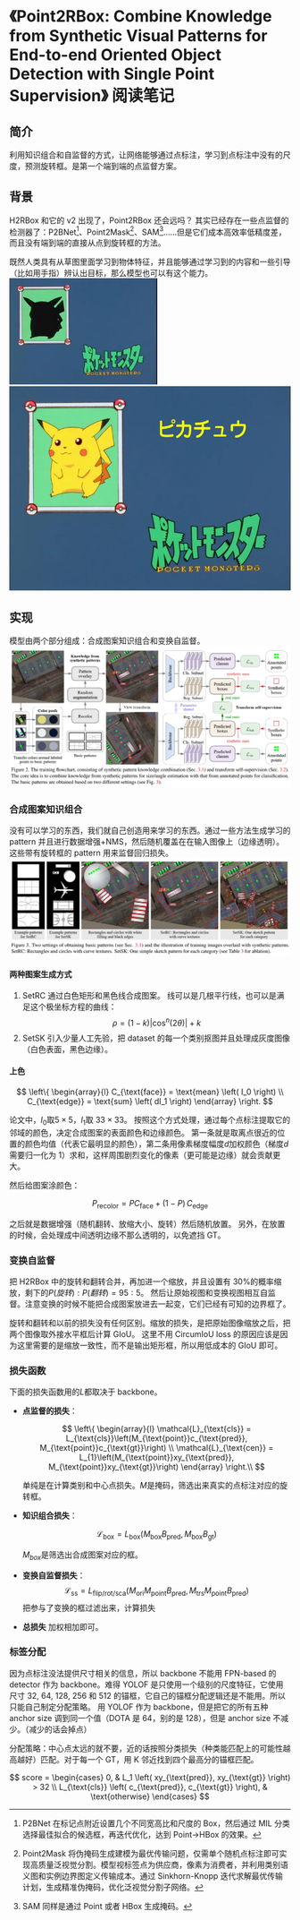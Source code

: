 # 《Point2RBox: Combine Knowledge from Synthetic Visual Patterns for End-to-end Oriented Object Detection with Single Point Supervision》 阅读笔记

## 简介

利用知识组合和自监督的方式，让网络能够通过点标注，学习到点标注中没有的尺度，预测旋转框。是第一个端到端的点监督方案。

## 背景

H2RBox 和它的 v2 出现了，Point2RBox 还会远吗？
其实已经存在一些点监督的检测器了：P2BNet[^1]、Point2Mask[^2]、SAM[^3]……但是它们成本高效率低精度差，而且没有端到端的直接从点到旋转框的方法。

[^1]: P2BNet 在标记点附近设置几个不同宽高比和尺度的 Box，然后通过 MIL 分类选择最佳拟合的候选框，再迭代优化，达到 Point→HBox 的效果。
[^2]: Point2Mask 将伪掩码生成建模为最优传输问题，仅需单个随机点标注即可实现高质量泛视觉分割。模型视标签点为供应商，像素为消费者，并利用类别语义图和实例边界图定义传输成本。通过 Sinkhorn-Knopp 迭代求解最优传输计划，生成精准伪掩码，优化泛视觉分割子网络。
[^3]: SAM 同样是通过 Point 或者 HBox 生成掩码。

既然人类具有从草图里面学习到物体特征，并且能够通过学习到的内容和一些引导（比如用手指）辨认出目标，那么模型也可以有这个能力。
![草图](../images/it_is_pikachu.png "现在有人告诉你这个是皮卡丘")
![皮卡丘](../images/pikachu.png "那你下次看到这个的时候也会知道是皮卡丘")

## 实现

模型由两个部分组成：合成图案知识组合和变换自监督。
![Point2RBox](../images/Point2RBox.png)

### 合成图案知识组合

没有可以学习的东西，我们就自己创造用来学习的东西。通过一些方法生成学习的 pattern 并且进行数据增强+NMS，然后随机覆盖在在输入图像上（边缘透明）。这些带有旋转框的 pattern 用来监督回归损失。
![合成图案](../images/Synthetic_Pattern.png)

#### 两种图案生成方式

1. SetRC
   通过白色矩形和黑色线合成图案。
   线可以是几根平行线，也可以是满足这个极坐标方程的曲线：
   $$
   \rho = (1 - k) \left| \cos^n(2\theta) \right| + k
   $$
2. SetSK
   引入少量人工先验，把 dataset 的每一个类别抠图并且处理成灰度图像（白色表面，黑色边缘）。

#### 上色

$$
\left\{
\begin{array}{l}
C_{\text{face}} = \text{mean} \left( I_0 \right) \\
C_{\text{edge}} = \text{sum} \left( dI_1 \right)
\end{array}
\right.
$$

论文中，$I_0$取$5 × 5$，$I_1$取 $33 × 33$。
按照这个方式处理，通过每个点标注提取它的邻域的颜色，决定合成图案的表面颜色和边缘颜色。
第一条就是取离点很近的位置的颜色均值（代表它最明显的颜色），第二条用像素梯度幅度$d$加权颜色（梯度$d$需要归一化为 1）求和，这样周围剧烈变化的像素（更可能是边缘）就会贡献更大。

然后给图案涂颜色：

$$
P_{\text{recolor}} = PC_{\text{face}} + (1 - P) \, C_{\text{edge}}
$$

之后就是数据增强（随机翻转、放缩大小、旋转）然后随机放置。
另外，在放置的时候，会处理成中间透明边缘不那么透明的，以免遮挡 GT。

### 变换自监督

把 H2RBox 中的旋转和翻转合并，再加进一个缩放，并且设置有 30%的概率缩放，剩下的$P(旋转):P(翻转)=95:5$。
然后让原始视图和变换视图相互自监督。注意变换的时候不能把合成图案放进去一起变，它们已经有可知的边界框了。

旋转和翻转和以前的损失没有任何区别。缩放的损失，是把原始图像缩放之后，把两个图像取外接水平框后计算 GIoU。
这里不用 CircumIoU loss 的原因应该是因为这里需要的是缩放一致性，而不是输出矩形框，所以用低成本的 GIoU 即可。

### 损失函数

下面的损失函数用的$L$都取决于 backbone。

- **点监督的损失**：

  $$
  \left\{
  \begin{array}{l}
  \mathcal{L}_{\text{cls}} = L_{\text{cls}}\left(M_{\text{point}}c_{\text{pred}}, M_{\text{point}}c_{\text{gt}}\right) \\
  \mathcal{L}_{\text{cen}} = L_{1}\left(M_{\text{point}}xy_{\text{pred}}, M_{\text{point}}xy_{\text{gt}}\right)
  \end{array}
  \right.\\
  $$

  单纯是在计算类别和中心点损失。$M$是掩码，筛选出来真实的点标注对应的旋转框。

- **知识组合损失**：

  $$
  \mathcal{L}_{\text{box}} = L_{\text{box}}\left(M_{\text{box}} B_{\text{pred}}, M_{\text{box}} B_{\text{gt}}\right)
  $$

  $M_{box}$是筛选出合成图案对应的框。

- **变换自监督损失**：
  $$\mathcal{L}_{\text{ss}} = L_{\text{flip/rot/sca}}\left(M_{\text{ori}}M_{\text{point}}B_{\text{pred}}, M_{\text{trs}}M_{\text{point}}B_{\text{pred}}\right)$$
  把参与了变换的框过滤出来，计算损失

- **总损失**
  加权相加即可。

### 标签分配

因为点标注没法提供尺寸相关的信息，所以 backbone 不能用 FPN-based 的 detector 作为 backbone。难得 YOLOF 是只使用一个级别的尺度特征，它使用尺寸 32, 64, 128, 256 和 512 的锚框，它自己的锚框分配逻辑还是不能用。所以只能自己制定分配策略。
用 YOLOF 作为 backbone，但是把它的所有五种 anchor size 调到同一个值（DOTA 是 64，别的是 128），但是 anchor size 不减少。（减少的话会掉点）

分配策略：中心点太远的就不要，近的话按照分类损失（种类能匹配上的可能性越高越好）匹配。对于每一个 GT，用 K 邻近找到四个最高分的锚框匹配。

$$
score =
\begin{cases}
0, & L_1 \left( xy_{\text{pred}}, xy_{\text{gt}} \right) > 32 \\
L_{\text{cls}} \left( c_{\text{pred}}, c_{\text{gt}} \right), & \text{otherwise}
\end{cases}
$$
